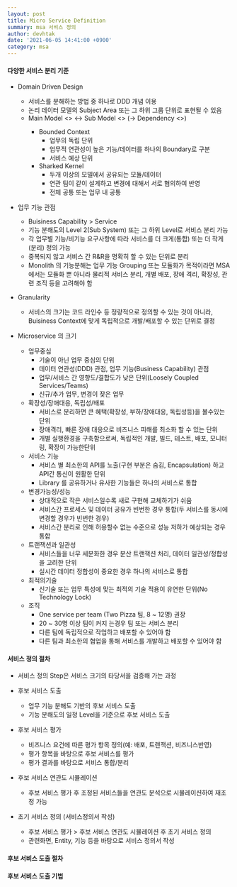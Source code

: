 ```yaml
---
layout: post
title: Micro Service Definition
summary: msa 서비스 정의
author: devhtak
date: '2021-06-05 14:41:00 +0900'
category: msa
---
```


#### 다양한 서비스 분리 기준

- Domain Driven Design
  - 서비스를 분해하는 방법 중 하나로 DDD 개념 이용
  - 논리 데이터 모델의 Subject Area 또는 그 하위 그룹 단위로 표현될 수 있음
  - Main Model <<Context Map>> <-> Sub Model <<Bounded Context>> (-> Dependency <<Sharked Kernel>>)
    - Bounded Context
      - 업무의 독립 단위
      - 업무적 연관성이 높은 기능/데이터를 하나의 Boundary로 구분
      - 서비스 예상 단위
    - Sharked Kernel
      - 두개 이상의 모델에서 공유되는 모듈/데이터
      - 연관 팀이 같이 설계하고 변경에 대해서 서로 협의하여 반영
      - 전체 공통 또는 업무 내 공통
  
- 업무 기능 관점
  - Buisiness Capability > Service
  - 기능 분해도의 Level 2(Sub System) 또는 그 하위 Level로 서비스 분리 가능
  - 각 업무별 기능/비기능 요구사항에 따라 서비스를 더 크게(통합) 또는 더 작게(분리) 정의 가능
  - 중복되지 않고 서비스 간 R&R을 명확히 할 수 있는 단위로 분리
  - Monolith 의 기능분해는 업무 기능 Grouping 또는 모듈화가 목적이라면 MSA에서는 모듈화 뿐 아니라 물리적 서비스 분리, 개별 배포, 장애 격리, 확장성, 관련 조직 등을 고려해야 함
  
- Granularity
  - 서비스의 크기는 코드 라인수 등 정량적으로 정의할 수 있는 것이 아니라, Buisiness Context에 맞게 독립적으로 개발/배포할 수 있는 단위로 결정
  
- Microservice 의 크기
  - 업무중심
    - 기술이 아닌 업무 중심의 단위
    - 데이터 연관성(DDD) 관점, 업무 기능(Business Capability) 관점
    - 업무/서비스 간 영향도/결합도가 낮은 단위(Loosely Coupled Services/Teams)
    - 신규/추가 업무, 변경이 잦은 업무
  - 확장성/장애대응, 독립성/배포
    - 서비스로 분리하면 큰 혜택(확장성, 부하/장애대응, 독립성등)을 볼수있는 단위
    - 장애격리, 빠른 장애 대응으로 비즈니스 피해를 최소화 할 수 있는 단위
    - 개별 실행환경을 구축함으로써, 독립적인 개발, 빌드, 테스트, 배포, 모니터링, 확장이 가능한단위
  - 서비스 기능
    - 서비스 별 최소한의 API를 노출(구현 부분은 숨김, Encapsulation) 하고 API간 통신이 원활한 단위
    - Library 를 공유하거나 유사한 기능들은 하나의 서비스로 통합
  - 변경가능성/성능
    - 상대적으로 작은 서비스일수록 새로 구현해 교체하기가 쉬움
    - 서비스간 프로세스 및 데이터 공유가 빈번한 경우 통합(두 서비스를 동시에 변경할 경우가 빈번한 경우)
    - 서비스간 분리로 인해 허용할수 없는 수준으로 성능 저하가 예상되는 경우 통합
  - 트랜잭션과 일관성
    - 서비스들을 너무 세분화한 경우 분산 트랜잭션 처리, 데이터 일관성/정합성을 고려한 단위
    - 실시간 데이터 정합성이 중요한 경우 하나의 서비스로 통합
  - 최적의기술
    - 신기술 또는 업무 특성에 맞는 최적의 기술 적용이 유연한 단위(No Technology Lock)
  - 조직
    - One service per team (Two Pizza 팀, 8 ~ 12명) 권장
    - 20 ~ 30명 이상 팀이 커지 는경우 팀 또는 서비스 분리
    - 다른 팀에 독립적으로 작업하고 배포할 수 있어야 함
    - 다른 팀과 최소한의 협업을 통해 서비스를 개발하고 배포할 수 있어야 함
  
#### 서비스 정의 절차
  
- 서비스 정의 Step은 서비스 크기의 타당서을 검증해 가는 과정

- 후보 서비스 도출
  - 업무 기능 분해도 기반의 후보 서비스 도출
  - 기능 분해도의 일정 Level을 기준으로 후보 서비스 도출
  
- 후보 서비스 평가
  - 비즈니스 요건에 따른 평가 항목 정의(예: 배포, 트랜잭션, 비즈니스반영)
  - 평가 항목을 바탕으로 후보 서비스를 평가
  - 평가 결과를 바탕으로 서비스 통합/분리
  
- 후보 서비스 연관도 시뮬레이션
  - 후보 서비스 평가 후 조정된 서비스들을 연관도 분석으로 시뮬레이션하여 재조정 가능

- 초기 서비스 정의 (서비스정의서 작성)
  - 후보 서비스 평가 > 후보 서비스 연관도 시뮬레이션 후 초기 서비스 정의
  - 관련화면, Entity, 기능 등을 바탕으로 서비스 정의서 작성
  
#### 후보 서비스 도출 절차
  
#### 후보 서비스 도출 기법
  
  
  
  
